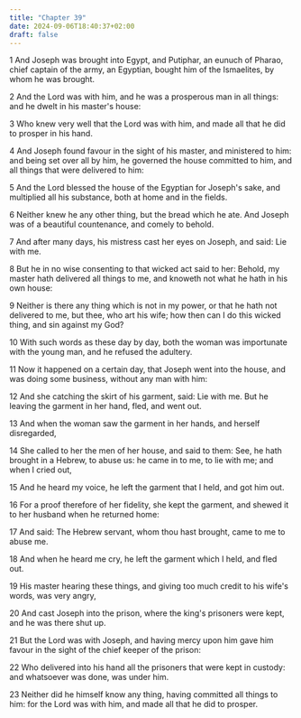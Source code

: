 ```yaml
---
title: "Chapter 39"
date: 2024-09-06T18:40:37+02:00
draft: false
---
```




1 And Joseph was brought into Egypt, and Putiphar, an eunuch of Pharao, chief captain of the army, an Egyptian, bought him of the Ismaelites, by whom he was brought.

2 And the Lord was with him, and he was a prosperous man in all things: and he dwelt in his master's house:

3 Who knew very well that the Lord was with him, and made all that he did to prosper in his hand.

4 And Joseph found favour in the sight of his master, and ministered to him: and being set over all by him, he governed the house committed to him, and all things that were delivered to him:

5 And the Lord blessed the house of the Egyptian for Joseph's sake, and multiplied all his substance, both at home and in the fields.

6 Neither knew he any other thing, but the bread which he ate. And Joseph was of a beautiful countenance, and comely to behold.

7 And after many days, his mistress cast her eyes on Joseph, and said: Lie with me.

8 But he in no wise consenting to that wicked act said to her: Behold, my master hath delivered all things to me, and knoweth not what he hath in his own house:

9 Neither is there any thing which is not in my power, or that he hath not delivered to me, but thee, who art his wife; how then can I do this wicked thing, and sin against my God?

10 With such words as these day by day, both the woman was importunate with the young man, and he refused the adultery.

11 Now it happened on a certain day, that Joseph went into the house, and was doing some business, without any man with him:

12 And she catching the skirt of his garment, said: Lie with me. But he leaving the garment in her hand, fled, and went out.

13 And when the woman saw the garment in her hands, and herself disregarded,

14 She called to her the men of her house, and said to them: See, he hath brought in a Hebrew, to abuse us: he came in to me, to lie with me; and when I cried out,

15 And he heard my voice, he left the garment that I held, and got him out.

16 For a proof therefore of her fidelity, she kept the garment, and shewed it to her husband when he returned home:

17 And said: The Hebrew servant, whom thou hast brought, came to me to abuse me.

18 And when he heard me cry, he left the garment which I held, and fled out.

19 His master hearing these things, and giving too much credit to his wife's words, was very angry,

20 And cast Joseph into the prison, where the king's prisoners were kept, and he was there shut up.

21 But the Lord was with Joseph, and having mercy upon him gave him favour in the sight of the chief keeper of the prison:

22 Who delivered into his hand all the prisoners that were kept in custody: and whatsoever was done, was under him.

23 Neither did he himself know any thing, having committed all things to him: for the Lord was with him, and made all that he did to prosper.

